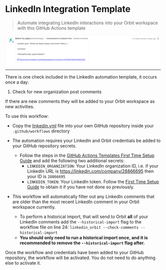 # LinkedIn Integration Template
> Automate integrating LinkedIn interactions into your Orbit workspace with this GitHub Actions template

![Screenshot of activity](new-comment-screenshot.png)

<hr />

There is one check included in the LinkedIn automation template, it occurs once a day:

1. Check for new organization post comments

If there are new comments they will be added to your Orbit workspace as new activities.

To use this workflow:

* Copy the [linkedin.yml](https://github.com/orbit-love/github-actions-templates/blob/main/LinkedIn/linkedin.yml) file into your own GitHub repository inside your `.github/workflows` directory

* The automation requires your LinkedIn and Orbit credentials be added to your GitHub repository secrets.
    * Follow the steps in the [GitHub Actions Templates First Time Setup Guide](https://github.com/orbit-love/github-actions-templates/blob/main/FIRST_TIME_SETUP.md) and add the following two additional secrets:
        * `LINKEDIN_ORGANIZATION`: Your LinkedIn organization ID, i.e. if your LinkedIn URL is https://linkedin.com/company/28866695 then your ID is `28866695`
        * `LINKEDIN_TOKEN`: Your LinkedIn token. Follow the [First Time Setup Guide](https://github.com/orbit-love/community-ruby-linkedin-orbit/blob/main/docs/FIRST_TIME_INSTRUCTIONS.md) to obtain it if you have not done so previously.

* This workflow will automatically filter out any LinkedIn comments that are older than the most recent LinkedIn comment in your Orbit workspace currently.
    * To perform a historical import, that will send to Orbit **all** of your LinkedIn comments add the `--historical-import` flag to the workflow file on line 24: `linkedin_orbit --check-comments --historical-import`
    * **You should only need to run a historical import once, and it is recommended to remove the `--historical-import` flag after.**

Once the workflow and credentials have been added to your GitHub repository, the workflow will be activated. You do not need to do anything else to activate it.
